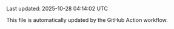 Last updated: 2025-10-28 04:14:02 UTC

This file is automatically updated by the GitHub Action workflow.

